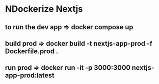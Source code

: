# NDockerize Nextjs

## to run the dev app =>  docker compose up
## build prod => docker build -t nextjs-app-prod -f Dockerfile.prod .
## run prod => docker run -it -p 3000:3000 nextjs-app-prod:latest
